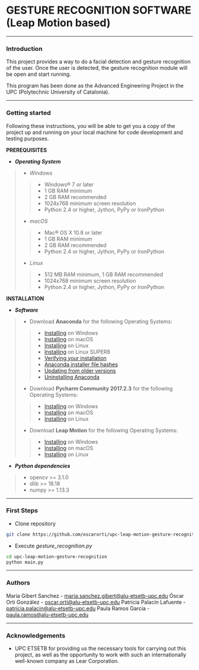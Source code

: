GESTURE RECOGNITION SOFTWARE (Leap Motion based)
===================
----------
### Introduction
This project provides a way to do a facial detection and gesture recognition of the user. Once the user is detected, the gesture recognition module will be open and start running.

This program has been done as the Advanced Engineering Project in the UPC (Polytechnic University of Catalonia).

----------
### Getting started
Following these instructions, you will be able to get you a copy of the project up and running on your local machine for code development and testing purposes.

**PREREQUISITES**

 - ***Operating System***
 
> - *Windows*
>> - Windows® 7 or later 
>>- 1 GB RAM minimum
>> - 2 GB RAM recommended
>> - 1024x768 minimum screen resolution
>> - Python 2.4 or higher, Jython, PyPy or IronPython
> 
> 
> 
> - *macOS*
>> - Mac® OS X 10.8 or later
>> - 1 GB RAM minimum
>> - 2 GB RAM recommended
>> - Python 2.4 or higher, Jython, PyPy or IronPython
> 
> 
> 
> - *Linux*
>> - 512 MB RAM minimum, 1 GB RAM recommended
>> - 1024x768 minimum screen resolution
>> - Python 2.4 or higher, Jython, PyPy or IronPython


**INSTALLATION**

- ***Software***

> - Download **Anaconda** for the following Operating Systems:
>> - [Installing](https://docs.anaconda.com/anaconda/install/windows) on Windows
>> - [Installing](https://docs.anaconda.com/anaconda/install/mac-os) on macOS
>> - [Installing](https://docs.anaconda.com/anaconda/install/linux) on Linux
>> - [Installing](https://docs.anaconda.com/anaconda/install/linux-power8) on Linux SUPER8
>> - [Verifying your installation](https://docs.anaconda.com/anaconda/install/verify-install)
>> - [Anaconda installer file hashes](https://docs.anaconda.com/anaconda/install/hashes/)
>> - [Updating from older versions](https://docs.anaconda.com/anaconda/install/update-version)
>> - [Uninstalling Anaconda](https://docs.anaconda.com/anaconda/install/uninstall)
> 
> 
> 
> - Download **Pycharm Community 2017.2.3** for the following Operating Systems:
>> - [Installing](https://www.jetbrains.com/pycharm/download/#section=windows) on Windows
>> - [Installing](https://www.jetbrains.com/pycharm/download/#section=mac) on macOS
>> - [Installing](https://www.jetbrains.com/pycharm/download/#section=linux) on Linux
> 
> 
> 
> - Download **Leap Motion** for the following Operating Systems:
>> - [Installing](https://www.leapmotion.com/setup/desktop/windows) on Windows
>> - [Installing](https://www.leapmotion.com/setup/desktop/osx) on macOS
>> - [Installing](https://www.leapmotion.com/setup/desktop/linux) on Linux


- ***Python dependencies***

> - opencv >= 3.1.0
> - dlib >= 18.18
> - numpy >= 1.13.3


----------
### First Steps

- Clone repository 
```bash
git clone https://github.com/oscarorti/upc-leap-motion-gesture-recognition
```

- Execute *gesture_recognition.py*
```bash
cd upc-leap-motion-gesture-recognition
python main.py
```

----------
### Authors
Maria Gibert Sanchez - <maria.sanchez.gibert@alu-etsetb-upc.edu>
Óscar Orti González - <oscar.orti@alu-etsetb-upc.edu>
Patricia Palacín Lafuente - <patricia.palacin@alu-etsetb-upc.edu>
Paula Ramos Garcia - <paula.ramos@alu-etsetb-upc.edu>

----------
### Acknowledgements
- UPC ETSETB for providing us the necessary tools for carrying out this project, as well as the opportunity to work with such an internationally well-known company as Lear Corporation.












